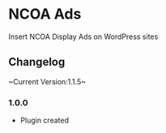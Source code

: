 # NCOA Ads
Insert NCOA Display Ads on WordPress sites

## Changelog
~Current Version:1.1.5~

### 1.0.0
* Plugin created